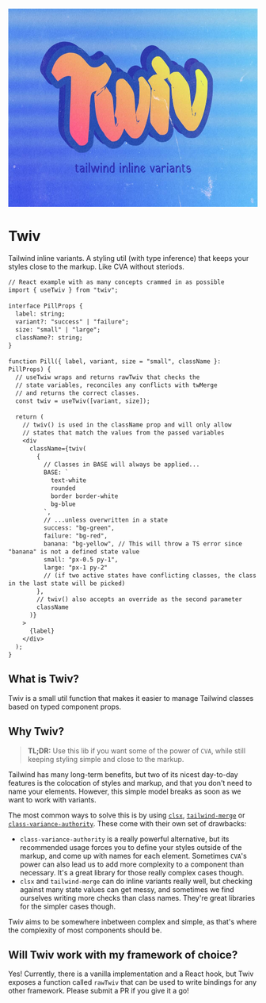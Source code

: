 <div align="center">
    <br />
    <a href="https://github.com/mrtamagotchi/twiv">
        <img src="./assets/logo-small.jpg" alt="twiv" height="400px" />
    </a>
</div>

# Twiv

Tailwind inline variants. A styling util (with type inference) that keeps your styles close to the markup. Like CVA without steriods.

```tsx
// React example with as many concepts crammed in as possible
import { useTwiv } from "twiv";

interface PillProps {
  label: string;
  variant?: "success" | "failure";
  size: "small" | "large";
  className?: string;
}

function Pill({ label, variant, size = "small", className }: PillProps) {
  // useTwiw wraps and returns rawTwiv that checks the
  // state variables, reconciles any conflicts with twMerge
  // and returns the correct classes.
  const twiv = useTwiv([variant, size]);

  return (
    // twiv() is used in the className prop and will only allow
    // states that match the values from the passed variables
    <div
      className={twiv(
        {
          // Classes in BASE will always be applied...
          BASE: `
            text-white
            rounded
            border border-white
            bg-blue
          `,
          // ...unless overwritten in a state
          success: "bg-green",
          failure: "bg-red",
          banana: "bg-yellow", // This will throw a TS error since "banana" is not a defined state value
          small: "px-0.5 py-1",
          large: "px-1 py-2"
          // (if two active states have conflicting classes, the class in the last state will be picked)
        },
        // twiv() also accepts an override as the second parameter
        className
      )}
    >
      {label}
    </div>
  );
}
```

## What is Twiv?

Twiv is a small util function that makes it easier to manage Tailwind classes based on typed component props.

## Why Twiv?

> **TL;DR:**
> Use this lib if you want some of the power of `CVA`, while still keeping styling simple and close to the markup.

Tailwind has many long-term benefits, but two of its nicest day-to-day features is the colocation of styles and markup, and that you don't need to name your elements. However, this simple model breaks as soon as we want to work with variants.

The most common ways to solve this is by using [`clsx`](https://github.com/lukeed/clsx), [`tailwind-merge`](https://github.com/dcastil/tailwind-merge) or [`class-variance-authority`](https://cva.style/docs). These come with their own set of drawbacks:

- `class-variance-authority` is a really powerful alternative, but its recommended usage forces you to define your styles outside of the markup, and come up with names for each element. Sometimes `CVA`'s power can also lead us to add more complexity to a component than necessary. It's a great library for those really complex cases though.
- `clsx` and `tailwind-merge` can do inline variants really well, but checking against many state values can get messy, and sometimes we find ourselves writing more checks than class names. They're great libraries for the simpler cases though.

Twiv aims to be somewhere inbetween complex and simple, as that's where the complexity of most components should be.

## Will Twiv work with my framework of choice?

Yes! Currently, there is a vanilla implementation and a React hook, but Twiv exposes a function called `rawTwiv` that can be used to write bindings for any other framework. Please submit a PR if you give it a go!
